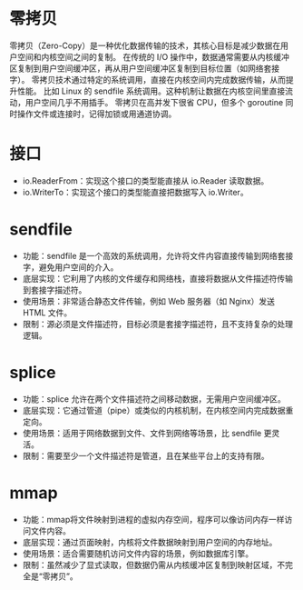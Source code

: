 # 零拷贝
零拷贝（Zero-Copy）是一种优化数据传输的技术，其核心目标是减少数据在用户空间和内核空间之间的复制。
在传统的 I/O 操作中，数据通常需要从内核缓冲区复制到用户空间缓冲区，再从用户空间缓冲区复制到目标位置（如网络套接字）。
零拷贝技术通过特定的系统调用，直接在内核空间内完成数据传输，从而提升性能。
比如 Linux 的 sendfile 系统调用。这种机制让数据在内核空间里直接流动，用户空间几乎不用插手。
零拷贝在高并发下很省 CPU，但多个 goroutine 同时操作文件或连接时，记得加锁或用通道协调。

# 接口
* io.ReaderFrom：实现这个接口的类型能直接从 io.Reader 读取数据。
* io.WriterTo：实现这个接口的类型能直接把数据写入 io.Writer。

# sendfile
* 功能：sendfile 是一个高效的系统调用，允许将文件内容直接传输到网络套接字，避免用户空间的介入。
* 底层实现：它利用了内核的文件缓存和网络栈，直接将数据从文件描述符传输到套接字描述符。
* 使用场景：非常适合静态文件传输，例如 Web 服务器（如 Nginx）发送 HTML 文件。
* 限制：源必须是文件描述符，目标必须是套接字描述符，且不支持复杂的处理逻辑。

# splice
* 功能：splice 允许在两个文件描述符之间移动数据，无需用户空间缓冲区。
* 底层实现：它通过管道（pipe）或类似的内核机制，在内核空间内完成数据重定向。
* 使用场景：适用于网络数据到文件、文件到网络等场景，比 sendfile 更灵活。
* 限制：需要至少一个文件描述符是管道，且在某些平台上的支持有限。

# mmap
* 功能：mmap将文件映射到进程的虚拟内存空间，程序可以像访问内存一样访问文件内容。
* 底层实现：通过页面映射，内核将文件数据映射到用户空间的内存地址。
* 使用场景：适合需要随机访问文件内容的场景，例如数据库引擎。
* 限制：虽然减少了显式读取，但数据仍需从内核缓冲区复制到映射区域，不完全是“零拷贝”。

